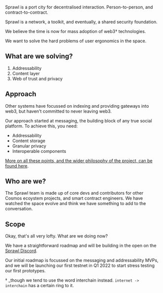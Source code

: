 Sprawl is a port city for decentralised interaction. Person-to-person, and contract-to-contract.

Sprawl is a network, a toolkit, and eventually, a shared security foundation.

We believe the time is now for mass adoption of web3† technologies.

We want to solve the hard problems of user ergonomics in the space.

## What are we solving?

1. Addressability
2. Content layer
3. Web of trust and privacy

## Approach

Other systems have focussed on indexing and providing gateways into web3, but haven't committed to never leaving web3.

Our approach started at messaging, the building block of any true social platform. To achieve this, you need:

- Addressability
- Content storage
- Granular privacy
- Interoperable components

[More on all these points, and the wider philosophy of the project, can be found here](./pages/approach.html).

## Who are we?

The Sprawl team is made up of core devs and contributors for other Cosmos ecoystem projects, and smart contract engineers. We have watched the space evolve and think we have something to add to the conversation.

## Scope

Okay, that's all very lofty. What are we doing now?

We have a straightforward roadmap and will be building in the open on the [Sprawl Discord]().

Our initial roadmap is focussed on the messaging and addressability MVPs, and we will be launching our first testnet in Q1 2022 to start stress testing our first prototypes.

† _though we tend to use the word interchain instead. `internet -> interchain` has a certain ring to it.

